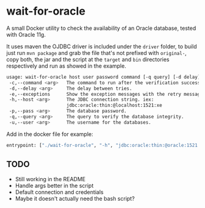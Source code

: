# wait-for-oracle

A small Docker utility to check the availability of an Oracle database, tested with Oracle 11g.

It uses maven the OJDBC driver is included under the `driver` folder, to build just run `mvn package` and grab the file that's not prefixed with `original-`, copy both, the jar and the script at the `target` and `bin` directories respectively and run as showed in the example.

```sh
usage: wait-for-oracle host user password command [-q query] [-d delay] [-e --exceptions]
 -c,--command <arg>   The command to run after the verification success.
 -d,--delay <arg>     The delay between tries.
 -e,--exceptions      Show the exception messages with the retry message.
 -h,--host <arg>      The JDBC connection string. iex:
                      jdbc:oracle:thin:@localhost:1521:xe
 -p,--pass <arg>      The database password.
 -q,--query <arg>     The query to verify the database integrity.
 -u,--user <arg>      The username for the databases.
```
Add in the docker file for example:
```dockerfile
entrypoint: ["./wait-for-oracle", "-h", "jdbc:oracle:thin:@oracle:1521:xe", "-u", "system", "-p", "system", "-c", "\"java -Djava.security.egd=file:/dev/./urandom -jar /app.jar\""]
```
## TODO
* Still working in the README
* Handle args better in the script
* Default connection and credentials
* Maybe it doesn't actually need the bash script?
